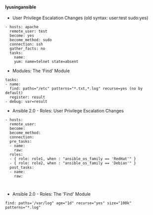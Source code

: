 #### lyusingansible
 - User Privilege Escalation Changes
 (old syntax: user:test sudo:yes)
 ```
 - hosts: apache
   remote_user: test
   become: yes
   become_method: sudo
   connection: ssh
   gather_facts: no
   tasks:
     name: 
     yum: name=telnet state=absent
 ```
 
 - Modules: The 'Find' Module
 ```
 tasks:
 - name:
   find: paths="/etc" patterns="*.txt,*.log" recurse=yes (no by default)
   register: result
 - debug: var=result
 
 ```
 
 - Ansible 2.0 - Roles: User Privilege Escalation Changes
 ```
 - hosts:
   remote_user:
   become:
   become_method:
   connection:
   pre_tasks:
   - name:
     raw:
   roles:
   - { role: role1, when : "ansible_os_family == 'RedHat'" }
   - { role: role2, when : "ansible_os_family == 'Debian'" }
   post_tasks:
   - name:
     raw:
     
     
```
- Ansible 2.0 - Roles: The 'Find' Module
```
find: paths='/var/log" age="1d" recurse="yes" size="100k" patterns="*.log"
```
